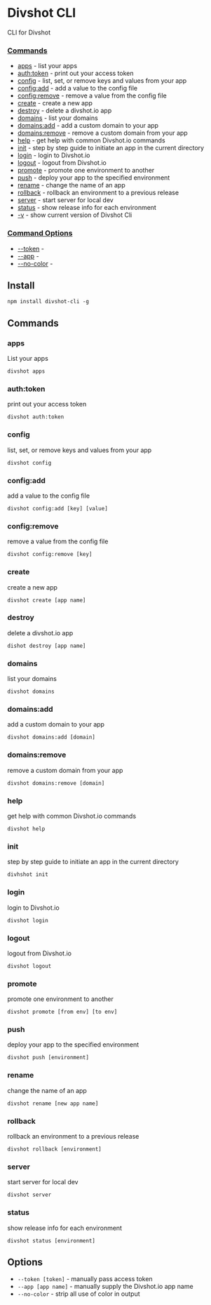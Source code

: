Divshot CLI
===========

CLI for Divshot

### [Commands]()

* [apps](https://github.com/divshot/divshot-cli/blob/master/README.md#apps) - list your apps
* [auth:token](https://github.com/divshot/divshot-cli/blob/master/README.md#authtoken) - print out your access token
* [config](https://github.com/divshot/divshot-cli/blob/master/README.md#config) - list, set, or remove keys and values from your app
* [config:add](https://github.com/divshot/divshot-cli/blob/master/README.md#configadd) - add a value to the config file
* [config:remove](https://github.com/divshot/divshot-cli/blob/master/README.md#configremove) - remove a value from the config file
* [create](https://github.com/divshot/divshot-cli/blob/master/README.md#create) - create a new app
* [destroy](https://github.com/divshot/divshot-cli/blob/master/README.md#destroy) - delete a divshot.io app
* [domains](https://github.com/divshot/divshot-cli/blob/master/README.md#domains) - list your domains
* [domains:add](https://github.com/divshot/divshot-cli/blob/master/README.md#domainsadd) - add a custom domain to your app
* [domains:remove](https://github.com/divshot/divshot-cli/blob/master/README.md#domainsremove) - remove a custom domain from your app
* [help](https://github.com/divshot/divshot-cli/blob/master/README.md#help) - get help with common Divshot.io commands
* [init](https://github.com/divshot/divshot-cli/blob/master/README.md#init) - step by step guide to initiate an app in the current directory
* [login](https://github.com/divshot/divshot-cli/blob/master/README.md#login) - login to Divshot.io
* [logout](https://github.com/divshot/divshot-cli/blob/master/README.md#logout) - logout from Divshot.io
* [promote](https://github.com/divshot/divshot-cli/blob/master/README.md#promote) - promote one environment to another
* [push](https://github.com/divshot/divshot-cli/blob/master/README.md#push) - deploy your app to the specified environment
* [rename](https://github.com/divshot/divshot-cli/blob/master/README.md#rename) - change the name of an app
* [rollback](https://github.com/divshot/divshot-cli/blob/master/README.md#rollback) - rollback an environment to a previous release
* [server](https://github.com/divshot/divshot-cli/blob/master/README.md#server) - start server for local dev
* [status](https://github.com/divshot/divshot-cli/blob/master/README.md#status) - show release info for each environment
* [-v]() - show current version of Divshot Cli
 
### [Command Options]()

* [--token]() - 
* [--app]() - 
* [--no-color]() - 


## Install

```
npm install divshot-cli -g
```

## Commands

### apps

List your apps

```
divshot apps
```

### auth:token

print out your access token

```
divshot auth:token
```

### config

list, set, or remove keys and values from your app

```
divshot config
```

### config:add

add a value to the config file

```
divshot config:add [key] [value]
```

### config:remove

remove a value from the config file

```
divshot config:remove [key]
```

### create

create a new app

```
divshot create [app name]
```

### destroy

delete a divshot.io app

```
dishot destroy [app name]
```

### domains

list your domains

```
divshot domains
```

### domains:add

add a custom domain to your app

```
divshot domains:add [domain]
```

### domains:remove

remove a custom domain from your app

```
divshot domains:remove [domain]
```

### help

get help with common Divshot.io commands

```
divshot help
```

### init

step by step guide to initiate an app in the current directory

```
divhshot init
```

### login

login to Divshot.io

```
divshot login
```

### logout

logout from Divshot.io

```
divshot logout
```

### promote

promote one environment to another

```
divshot promote [from env] [to env]
```

### push

deploy your app to the specified environment

```
divshot push [environment]
```

### rename

change the name of an app

```
divshot rename [new app name]
```

### rollback

rollback an environment to a previous release

```
divshot rollback [environment]
```

### server

start server for local dev

```
divshot server
```

### status

show release info for each environment

```
divshot status [environment]
```

## Options

* ` --token [token] ` - manually pass access token
* ` --app [app name] ` - manually supply the Divshot.io app name
* ` --no-color ` - strip all use of color in output


